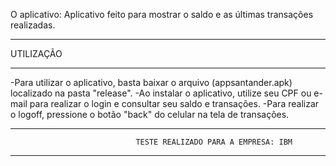 O aplicativo: Aplicativo feito para mostrar o saldo e as últimas transações realizadas.

******************
UTILIZAÇÃO
******************

-Para utilizar o aplicativo, basta baixar o arquivo (appsantander.apk) localizado na pasta "release".
-Ao instalar o aplicativo, utilize seu CPF ou e-mail para realizar o login e consultar seu saldo e transações.
-Para realizar o logoff, pressione o botão "back" do celular na tela de transações.

**************************************************************************************************************


								TESTE REALIZADO PARA A EMPRESA: IBM
								
**************************************************************************************************************